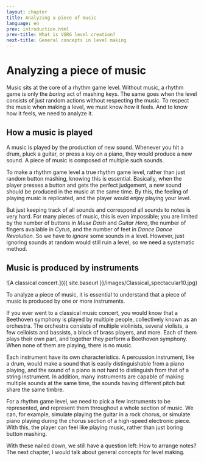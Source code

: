 ```yaml
---
layout: chapter
title: Analyzing a piece of music
language: en
prev: introduction.html
prev-title: What is VSRG level creation?
next-title: General concepts in level making
---
```


# Analyzing a piece of music

Music sits at the core of a rhythm game level. Without music, a rhythm
game is only the *boring* act of mashing keys. The same goes when the
level consists of just random actions without respecting the music. To
respect the music when making a level, we must know how it feels. And
to know how it feels, we need to analyze it.

## How a music is played

A music is played by the production of new sound. Whenever you hit a
drum, pluck a guitar, or press a key on a piano, they would produce a
new sound. A piece of music is composed of multiple such sounds.

To make a rhythm game level a true rhythm game level, rather than just
random button mashing, knowing this is essential. Basically, when the
player presses a button and gets the perfect judgement, a new sound
should be produced in the music at the same time. By this, the feeling
of playing music is replicated, and the player would enjoy playing your
level.

But just keeping track of all sounds and correspond all sounds to notes
is very hard. For many pieces of music, this is even impossible; you are
limited by the number of buttons in *Muse Dash* and *Guitar Hero*, the
number of fingers available in *Cytus*, and the number of feet in
*Dance Dance Revolution*. So we have to *ignore* some sounds in a level.
However, just ignoring sounds at random would still ruin a level, so
we need a systematic method.

## Music is produced by instruments

![A classical concert.]({{ site.baseurl }}/images/Classical_spectacular10.jpg)

To analyze a piece of music, it is essential to understand that a piece
of music is produced by one or more instruments.

If you ever went to a classical music concert, you would know that a
Beethoven symphony is played by multiple people, collectively known as
an orchestra. The orchestra consists of multiple violinists, several
violists, a few celloists and bassists, a block of brass players, and
more. Each of them plays their own part, and together they perform a
Beethoven symphony. When none of them are playing, there is no music.

Each instrument have its own characteristics. A percussion instrument,
like a drum, would make a sound that is easily distinguishable from a
piano playing, and the sound of a piano is not hard to distinguish from
that of a string instrument. In addition, many instruments are capable
of making multiple sounds at the same time, the sounds having different
pitch but share the same timbre.

For a rhythm game level, we need to pick a few instruments to be
represented, and represent them throughout a whole section of music.
We can, for example, simulate playing the guitar in a rock chorus, or
simulate piano playing during the chorus section of a high-speed
electronic piece. With this, the player can feel like playing music,
rather than just boring button mashing.

With these nailed down, we still have a question left: How to arrange
notes? The next chapter, I would talk about general concepts for level
making.
